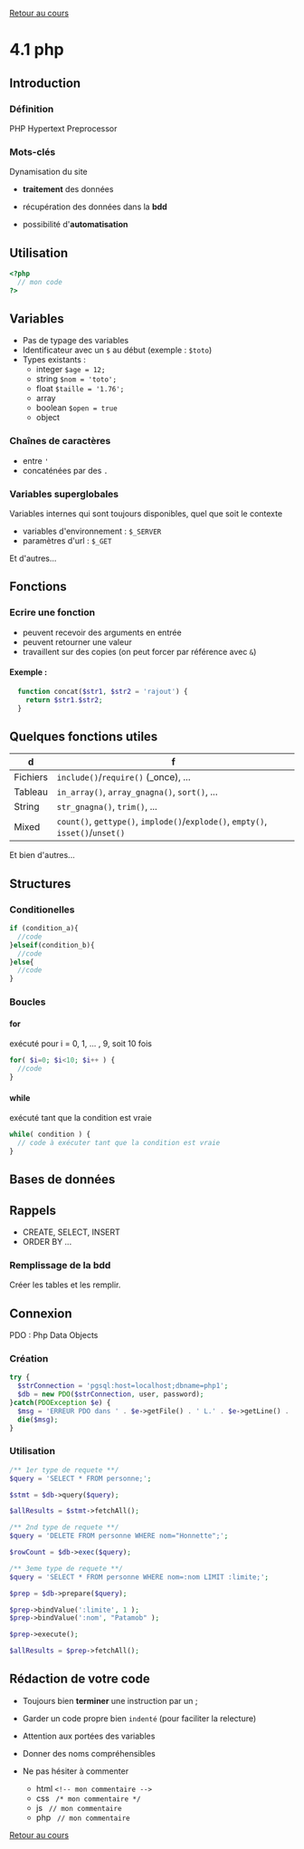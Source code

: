 [Retour au cours](../cours.md)

# 4.1 php

## Introduction

### Définition

PHP Hypertext Preprocessor

### Mots-clés

Dynamisation du site

* __traitement__ des données

* récupération des données dans la __bdd__

* possibilité d'__automatisation__

## Utilisation

```php
<?php
  // mon code
?>
```

## Variables

* Pas de typage des variables
* Identificateur avec un `$` au début (exemple : `$toto`)
* Types existants :
	- integer `$age = 12;`
	- string `$nom = 'toto';`
	- float `$taille = '1.76';`
	- array
	- boolean `$open = true`
	- object

### Chaînes de caractères

* entre `'`
* concaténées par des `.`

### Variables superglobales

Variables internes qui sont toujours disponibles, quel que soit le contexte

* variables d'environnement : `$_SERVER`
* paramètres d'url : `$_GET`

Et d'autres...

## Fonctions

### Ecrire une fonction

* peuvent recevoir des arguments en entrée
* peuvent retourner une valeur
* travaillent sur des copies (on peut forcer par référence avec `&`)

#### Exemple :

```php
  function concat($str1, $str2 = 'rajout') {
    return $str1.$str2;
  }
```

## Quelques fonctions utiles

d |	f
--- | ---
Fichiers | `include()`/`require()` (_once), ...
Tableau | `in_array()`, `array_gnagna()`, `sort()`, ...
String | `str_gnagna()`, `trim()`, ...
Mixed | `count()`, `gettype()`, `implode()`/`explode()`, `empty()`, `isset()`/`unset()`

Et bien d'autres...

## Structures

### Conditionelles

```php
if (condition_a){
  //code
}elseif(condition_b){
  //code
}else{
  //code
}
```
### Boucles

#### for

exécuté pour i = 0, 1, ... , 9, soit 10 fois

```php
for( $i=0; $i<10; $i++ ) {
  //code
}
```

#### while

exécuté tant que la condition est vraie

```php
while( condition ) {
  // code à exécuter tant que la condition est vraie
}
```

## Bases de données

## Rappels

* CREATE, SELECT, INSERT
* ORDER BY
...

### Remplissage de la bdd

Créer les tables et les remplir.

## Connexion

PDO : Php Data Objects

### Création

```php
try {
  $strConnection = 'pgsql:host=localhost;dbname=php1';
  $db = new PDO($strConnection, user, password);
}catch(PDOException $e) {
  $msg = 'ERREUR PDO dans ' . $e->getFile() . ' L.' . $e->getLine() . ' : ' . $e->getMessage();
  die($msg);
}
```

### Utilisation

```php
/** 1er type de requete **/
$query = 'SELECT * FROM personne;';

$stmt = $db->query($query);

$allResults = $stmt->fetchAll();

/** 2nd type de requete **/
$query = 'DELETE FROM personne WHERE nom="Honnette";';

$rowCount = $db->exec($query);

/** 3eme type de requete **/
$query = 'SELECT * FROM personne WHERE nom=:nom LIMIT :limite;';

$prep = $db->prepare($query);

$prep->bindValue(':limite', 1 );
$prep->bindValue(':nom', "Patamob" );

$prep->execute();

$allResults = $prep->fetchAll();
```

## Rédaction de votre code

- Toujours bien __terminer__ une instruction par un ;

- Garder un code propre bien `indenté` (pour faciliter la relecture)

- Attention aux portées des variables

- Donner des noms compréhensibles

- Ne pas hésiter à commenter
	* html `<!-- mon commentaire -->`
	* css ` /* mon commentaire */`
	* js ` // mon commentaire`
	* php ` // mon commentaire`

[Retour au cours](../cours.md)
